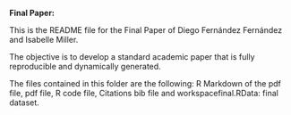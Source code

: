 **Final Paper:**

This is the README file for the Final Paper of Diego Fernández Fernández and Isabelle Miller. 

The objective is to develop a standard academic paper that is fully reproducible and dynamically generated. 

The files contained in this folder are the following: R Markdown of the pdf file, pdf file, R code file, Citations bib file and workspacefinal.RData: final dataset.